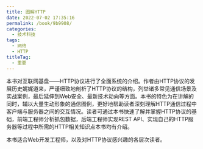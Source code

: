 ```yaml
---
title: 图解HTTP
date: 2022-07-02 17:35:16
permalink: /book/9b9908/
categories:
  - 技术科技
tags:
  - 网络
  - HTTP
titleTag: 
  - 重要
---
```


本书对互联网基盘——HTTP协议进行了全面系统的介绍。作者由HTTP协议的发展历史娓娓道来，严谨细致地剖析了HTTP协议的结构，列举诸多常见通信场景及实战案例，最后延伸到Web安全、最新技术动向等方面。本书的特色为在讲解的同时，辅以大量生动形象的通信图例，更好地帮助读者深刻理解HTTP通信过程中客户端与服务器之间的交互情况。读者可通过本书快速了解并掌握HTTP协议的基础，前端工程师分析抓包数据，后端工程师实现REST API、实现自己的HTTP服务器等过程中所需的HTTP相关知识点本书均有介绍。

本书适合Web开发工程师，以及对HTTP协议感兴趣的各层次读者。

<!-- more -->

<BookShelf
album="https://cdn.staticaly.com/gh/jonsam-ng/image-hosting@master/oxygen-space/image.6g1b3wsusq40.webp"
title="图解HTTP"
author="[日] 上野宣"
intro="本书对互联网基盘——HTTP协议进行了全面系统的介绍。作者由HTTP协议的发展历史娓娓道来，严谨细致地剖析了HTTP协议的结构，列举诸多常见通信场景及实战案例，最后延伸到Web安全、最新技术动向等方面。本书的特色为在讲解的同时，辅以大量生动形象的通信图例，更好地帮助读者深刻理解HTTP通信过程中客户端与服务器之间的交互情况。读者可通过本书快速了解并掌握HTTP协议的基础，前端工程师分析抓包数据，后端工程师实现REST API、实现自己的HTTP服务器等过程中所需的HTTP相关知识点本书均有介绍。"
:tags="['网络', 'HTTP']"
publisher="人民邮电出版社"
lang="中文"
:pages="265"
link="https://www.aliyundrive.com/s/pSAgbAZWjb1"
douban="https://book.douban.com/subject/25863515/"
/>
